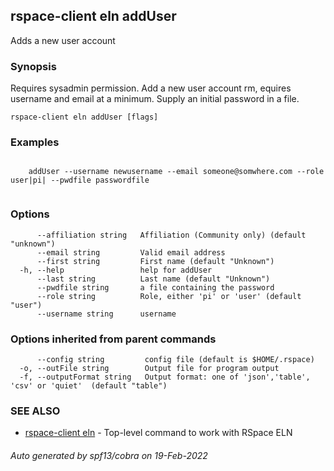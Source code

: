 ## rspace-client eln addUser

Adds a new user account

### Synopsis

Requires sysadmin permission. Add a new user account rm, equires username and email
	at a minimum. Supply an initial password in a file.
	

```
rspace-client eln addUser [flags]
```

### Examples

```
 
	addUser --username newusername --email someone@somwhere.com --role user|pi| --pwdfile passwordfile
	
```

### Options

```
      --affiliation string   Affiliation (Community only) (default "unknown")
      --email string         Valid email address
      --first string         First name (default "Unknown")
  -h, --help                 help for addUser
      --last string          Last name (default "Unknown")
      --pwdfile string       a file containing the password
      --role string          Role, either 'pi' or 'user' (default "user")
      --username string      username
```

### Options inherited from parent commands

```
      --config string         config file (default is $HOME/.rspace)
  -o, --outFile string        Output file for program output
  -f, --outputFormat string   Output format: one of 'json','table', 'csv' or 'quiet'  (default "table")
```

### SEE ALSO

* [rspace-client eln](rspace-client_eln.md)	 - Top-level command to work with RSpace ELN

###### Auto generated by spf13/cobra on 19-Feb-2022

